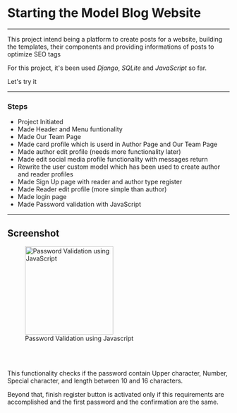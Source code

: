 # Starting the Model Blog Website
<hr>

<p>This project intend being a platform to create posts for a website, building the templates, their components and providing informations of posts to optimize SEO tags</p>

<p>For this project, it's been used <em>Django</em>, <em>SQLite</em> and <em>JavaScript</em> so far.</p>

<p>Let's try it</p>

<hr>

### Steps

* Project Initiated
* Made Header and Menu funtionality
* Made Our Team Page
* Made card profile which is userd in Author Page and Our Team Page
* Made author edit profile (needs more functionality later)
* Made edit social media profile functionality with messages return
* Rewrite the user custom model which has been used to create author and reader profiles
* Made Sign Up page with reader and author type register
* Made Reader edit profile (more simple than author)
* Made login page
* Made Password validation with JavaScript

<hr>

## Screenshot

<figure>
<img src="./website/static/img/pass-valid.gif" style="width: 200px;" alt="Password Validation using JavaScript" title ="Password Validation using Javascript">
<figcaption>Password Validation using Javascript</figcaption>
</figure><br><br>

<p>This functionality checks if the password contain Upper character, Number, Special character, and length between 10 and 16 characters.</p>
<p>Beyond that, finish register button is activated only if this requirements are accomplished and the first password and the confirmation are the same.</p>
